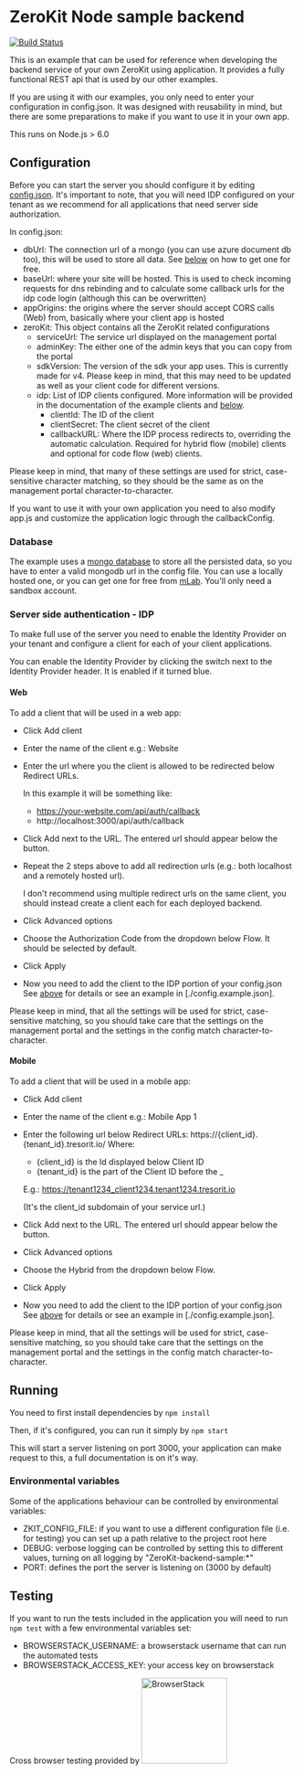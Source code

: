 # ZeroKit Node sample backend
[![Build Status](https://travis-ci.org/tresorit/ZeroKit-NodeJs-backend-sample.svg?branch=master)](https://travis-ci.org/tresorit/ZeroKit-NodeJs-backend-sample)

This is an example that can be used for reference when developing the backend service of your own ZeroKit using application.
It provides a fully functional REST api that is used by our other examples.

If you are using it with our examples, you only need to enter your configuration in config.json. It was designed with
reusability in mind, but there are some preparations to make if you want to use it in your own app.

This runs on Node.js > 6.0

## Configuration
Before you can start the server you should configure it by editing [config.json](./config.json). It's important to note,
that you will need IDP configured on your tenant as we recommend for all applications that need server side authorization.

In config.json:
- dbUrl: The connection url of a mongo (you can use azure document db too), this will be used to store all data. 
See [below](#database) on how to get one for free.
- baseUrl: where your site will be hosted. This is used to check incoming requests for dns rebinding and to  calculate some callback urls for the idp code login (although this can be overwritten)
- appOrigins: the origins where the server should accept CORS calls (Web) from, basically where your client app is hosted
- zeroKit: This object contains all the ZeroKit related configurations
  - serviceUrl: The service url displayed on the management portal
  - adminKey: The either one of the admin keys that you can copy from the portal
  - sdkVersion: The version of the sdk your app uses. This is currently made for v4. 
  Please keep in mind, that this may need to be updated as well as your client code for different versions.
  - idp: List of IDP clients configured. More information will be provided in the documentation of the 
  example clients and [below](#server-side-authentication---idp).
    - clientId: The ID of the client 
    - clientSecret: The client secret of the client 
    - callbackURL: Where the IDP process redirects to, overriding the automatic calculation.
                    Required for hybrid flow (mobile) clients and optional for code flow (web) clients.

Please keep in mind, that many of these settings are used for strict, case-sensitive character matching, so they should be the same as on the management portal character-to-character.

If you want to use it with your own application you need to also modify app.js and customize the application logic
through the callbackConfig.

### Database
The example uses a [mongo database](mongodb.com) to store all the persisted data, so you have to enter a valid
mongodb url in the config file. You can use a locally hosted one, or 
you can get one for free from [mLab](https://mlab.com/). You'll only need a sandbox account. 

### Server side authentication - IDP
To make full use of the server you need to enable the Identity Provider on your tenant and configure a client for each
of your client applications.

You can enable the Identity Provider by clicking the switch next to the Identity Provider header. It is enabled if it
 turned blue.
#### Web
To add a client that will be used in a web app:
- Click Add client
- Enter the name of the client e.g.: Website
- Enter the url where you the client is allowed to be redirected below Redirect URLs. 
    
    In this example it will be something like: 
    - https://your-website.com/api/auth/callback
    - http://localhost:3000/api/auth/callback
- Click Add next to the URL. The entered url should appear below the button.
- Repeat the 2 steps above to add all redirection urls (e.g.: both localhost and a remotely hosted url).

    I don't recommend using multiple redirect urls on the same client, 
    you should instead create a client each for each deployed backend. 
- Click Advanced options
- Choose the Authorization Code from the dropdown below Flow. It should be selected by default.
- Click Apply
- Now you need to add the client to the IDP portion of your config.json    
    See [above](#configuration) for details or see an example in [./config.example.json].
    
Please keep in mind, that all the settings will be used for strict, case-sensitive matching, so you should take care that the settings on the management portal and the settings in the config match character-to-character.

#### Mobile
To add a client that will be used in a mobile app:
- Click Add client
- Enter the name of the client e.g.: Mobile App 1
- Enter the following url below Redirect URLs:
    https://{client_id}.{tenant_id}.tresorit.io/
    Where:
    - {client_id} is the Id displayed below Client ID
    - {tenant_id} is the part of the Client ID before the _
    
    E.g.: https://tenant1234_client1234.tenant1234.tresorit.io
    
    (It's the client_id subdomain of your service url.)
- Click Add next to the URL. The entered url should appear below the button.
- Click Advanced options
- Choose the Hybrid from the dropdown below Flow.
- Click Apply
- Now you need to add the client to the IDP portion of your config.json    
    See [above](#configuration) for details or see an example in [./config.example.json].
    
Please keep in mind, that all the settings will be used for strict, case-sensitive matching, so you should take care that the settings on the management portal and the settings in the config match character-to-character.
## Running
You need to first install dependencies by ```npm install```

Then, if it's configured, you can run it simply by ```npm start``` 

This will start a server listening on port 3000, your application can make request to this, a full documentation is on it's way.   

### Environmental variables
Some of the applications behaviour can be controlled by environmental variables:
- ZKIT_CONFIG_FILE: if you want to use a different configuration file (i.e. for testing) you can set up a path relative to the project root here
- DEBUG: verbose logging can be controlled by setting this to different values, turning on all logging by "ZeroKit-backend-sample:*"
- PORT: defines the port the server is listening on (3000 by default)

## Testing
If you want to run the tests included in the application you will need to run ```npm test``` with a few environmental variables set:
- BROWSERSTACK_USERNAME: a browserstack username that can run the automated tests
- BROWSERSTACK_ACCESS_KEY: your access key on browserstack

Cross browser testing provided by <a href="https://www.browserstack.com"><image alt="BrowserStack" src="https://cdn.rawgit.com/tresorit/ZeroKit-simple-example/master/BrowserStackLogo.svg" width="150px" /></a>
